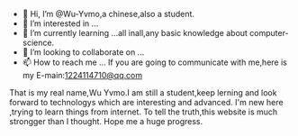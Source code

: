 - 👋 Hi, I’m @Wu-Yvmo,a chinese,also a student.
- 👀 I’m interested in ...
- 🌱 I’m currently learning ...all inall,any basic knowledge about computer-science.
- 💞️ I’m looking to collaborate on ...
- 📫 How to reach me ...
If you are going to communicate with me,here is my E-main:1224114710@qq.com

<!---
Wu-Yvmo/Wu-Yvmo is a ✨ special ✨ repository because its `README.md` (this file) appears on your GitHub profile.
You can click the Preview link to take a look at your changes.
--->
That is my real name,Wu Yvmo.I am still a student,keep lerning and look forward to  technologys which are interesting and advanced.
I'm new here ,trying to learn things from internet.
To tell the truth,this website is much strongger than I thought.
Hope me a huge progress.
